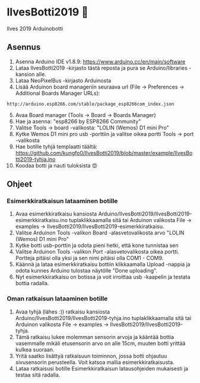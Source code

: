 # IlvesBotti2019 :robot:
Ilves 2019 Arduinobotti
## Asennus
1. Asenna Arduino IDE v1.8.9: https://www.arduino.cc/en/main/software
2. Lataa IlvesBotti2019 -kirjasto tästä reposta ja pura se Arduino/libraries -kansion alle.
3. Lataa NeoPixelBus -kirjasto Arduinosta
4. Lisää Arduinon board manageriin seuraava url (File -> Preferences -> Additional Boards Manager URLs):
```
http://arduino.esp8266.com/stable/package_esp8266com_index.json
```
5. Avaa Board manager (Tools -> Board -> Boards Manager)
6. Hae ja asenna: "esp8266 by ESP8266 Community"
7. Valitse Tools -> board -valikosta: "LOLIN (Wemos) D1 mini Pro"
8. Kytke Wemos D1 mini pro usb -porttiin ja valitse oikea portti Tools -> port -valikosta
9. Hae botille tyhjä templaatti täältä: https://github.com/kungfo0/IlvesBotti2019/blob/master/example/IlvesBotti2019-tyhja.ino
10. Koodaa botti ja nauti tuloksista :heart_eyes:

## Ohjeet
### Esimerkkiratkaisun lataaminen botille
1. Avaa esimerkkiratkaisu kansiosta Arduino/IlvesBotti2019/IlvesBotti2019-esimerkkiratkaisu.ino tuplaklikkaamalla sitä tai Arduinon valikosta File -> examples -> IlvesBotti2019/IlvesBotti2019-esimerkkiratkaisu.
2. Valitse Arduinon Tools -valikon Board -alasvetovalikosta arvo "LOLIN (Wemos) D1 mini Pro"
3. Kytke botti usb-porttin ja odota pieni hetki, että kone tunnistaa sen
4. Valitse Arduinon Tools -valikon Port -alasvetovalikosta oikea portti. Portteja pitäisi olla yksi ja sen nimi pitäisi olla COM1 - COM9.
5. Käännä ja lataa esimerkkiratkaisu bottiin klikkaamalla Upload -nappia ja odota kunnes Arduino tulostaa näytölle "Done uploading".
6. Nyt esimerkkiratkaisu on botissa ja voit irroittaa usb -kaapelin ja testata bottia radalla.

### Oman ratkaisun lataaminen botille
1. Avaa tyhjä (lähes :)) ratkaisu kansiosta Arduino/IlvesBotti2019/IlvesBotti2019-tyhja.ino tuplaklikkaamalla sitä tai Arduinon valikosta File -> examples -> IlvesBotti2019/IlvesBotti2019-tyhja.
2. Tämä ratkaisu lukee molemman sensorin arvoja ja kääntää bottia vasemmalle mikäli etusensorin arvo on alle 15cm, muuten botti yrittää kulkea suoraan.
3. Yritä saatko lisättyä ratkaisuun toiminnon, jossa botti ohjautuu sivusensorin perusteella. Voit katsoa mallia esimerkkiratkaisusta.
4. Lataa ratkaisusi botille Esimerkkiratkaisun latausohjeiden mukaisesti ja testaa sitä radalla.
